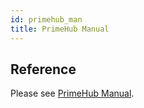 ```yaml
---
id: primehub_man
title: PrimeHub Manual
---
```


## Reference
Please see [PrimeHub Manual](https://infuseai.zendesk.com/hc/en-us/sections/360004484532-PrimeHub-Manual). 
